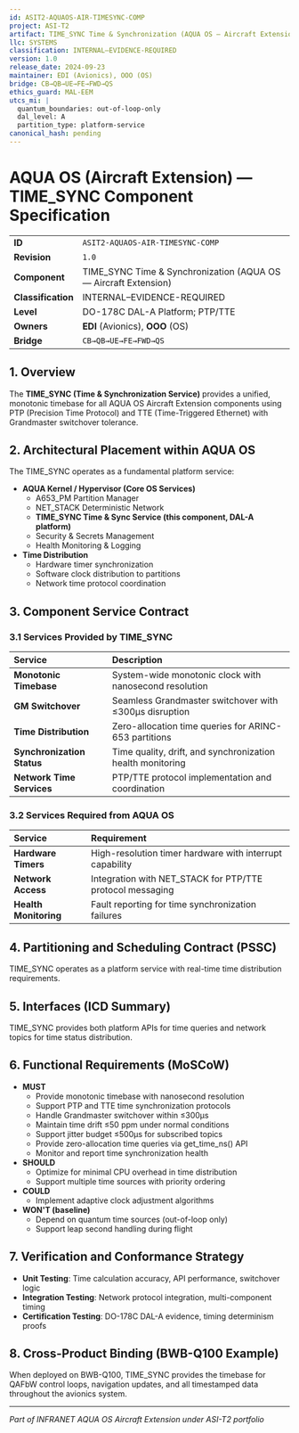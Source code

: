 ```yaml
---
id: ASIT2-AQUAOS-AIR-TIMESYNC-COMP
project: ASI-T2
artifact: TIME_SYNC Time & Synchronization (AQUA OS — Aircraft Extension)
llc: SYSTEMS
classification: INTERNAL–EVIDENCE-REQUIRED
version: 1.0
release_date: 2024-09-23
maintainer: EDI (Avionics), OOO (OS)
bridge: CB→QB→UE→FE→FWD→QS
ethics_guard: MAL-EEM
utcs_mi: |
  quantum_boundaries: out-of-loop-only
  dal_level: A
  partition_type: platform-service
canonical_hash: pending
---
```


# AQUA OS (Aircraft Extension) — TIME_SYNC Component Specification

| | |
| :--- | :--- |
| **ID** | `ASIT2-AQUAOS-AIR-TIMESYNC-COMP` |
| **Revision** | `1.0` |
| **Component** | TIME_SYNC Time & Synchronization (AQUA OS — Aircraft Extension) |
| **Classification** | INTERNAL–EVIDENCE-REQUIRED |
| **Level** | DO-178C DAL-A Platform; PTP/TTE |
| **Owners** | **EDI** (Avionics), **OOO** (OS) |
| **Bridge** | `CB→QB→UE→FE→FWD→QS` |

## 1. Overview

The **TIME_SYNC (Time & Synchronization Service)** provides a unified, monotonic timebase for all AQUA OS Aircraft Extension components using PTP (Precision Time Protocol) and TTE (Time-Triggered Ethernet) with Grandmaster switchover tolerance.

## 2. Architectural Placement within AQUA OS

The TIME_SYNC operates as a fundamental platform service:

* **AQUA Kernel / Hypervisor (Core OS Services)**
    * A653_PM Partition Manager
    * NET_STACK Deterministic Network
    * **TIME_SYNC Time & Sync Service (this component, DAL-A platform)**
    * Security & Secrets Management
    * Health Monitoring & Logging
* **Time Distribution**
    * Hardware timer synchronization
    * Software clock distribution to partitions
    * Network time protocol coordination

## 3. Component Service Contract

### 3.1 Services Provided by TIME_SYNC

| Service | Description |
| :--- | :--- |
| **Monotonic Timebase** | System-wide monotonic clock with nanosecond resolution |
| **GM Switchover** | Seamless Grandmaster switchover with ≤300μs disruption |
| **Time Distribution** | Zero-allocation time queries for ARINC-653 partitions |
| **Synchronization Status** | Time quality, drift, and synchronization health monitoring |
| **Network Time Services** | PTP/TTE protocol implementation and coordination |

### 3.2 Services Required from AQUA OS

| Service | Requirement |
| :--- | :--- |
| **Hardware Timers** | High-resolution timer hardware with interrupt capability |
| **Network Access** | Integration with NET_STACK for PTP/TTE protocol messaging |
| **Health Monitoring** | Fault reporting for time synchronization failures |

## 4. Partitioning and Scheduling Contract (PSSC)

TIME_SYNC operates as a platform service with real-time time distribution requirements.

## 5. Interfaces (ICD Summary)

TIME_SYNC provides both platform APIs for time queries and network topics for time status distribution.

## 6. Functional Requirements (MoSCoW)

* **MUST**
    * Provide monotonic timebase with nanosecond resolution
    * Support PTP and TTE time synchronization protocols  
    * Handle Grandmaster switchover within ≤300μs
    * Maintain time drift ≤50 ppm under normal conditions
    * Support jitter budget ≤500μs for subscribed topics
    * Provide zero-allocation time queries via get_time_ns() API
    * Monitor and report time synchronization health
* **SHOULD**
    * Optimize for minimal CPU overhead in time distribution
    * Support multiple time sources with priority ordering
* **COULD**
    * Implement adaptive clock adjustment algorithms
* **WON'T (baseline)**
    * Depend on quantum time sources (out-of-loop only)
    * Support leap second handling during flight

## 7. Verification and Conformance Strategy

* **Unit Testing**: Time calculation accuracy, API performance, switchover logic
* **Integration Testing**: Network protocol integration, multi-component timing
* **Certification Testing**: DO-178C DAL-A evidence, timing determinism proofs

## 8. Cross-Product Binding (BWB-Q100 Example)

When deployed on BWB-Q100, TIME_SYNC provides the timebase for QAFbW control loops, navigation updates, and all timestamped data throughout the avionics system.

---

*Part of INFRANET AQUA OS Aircraft Extension under ASI-T2 portfolio*